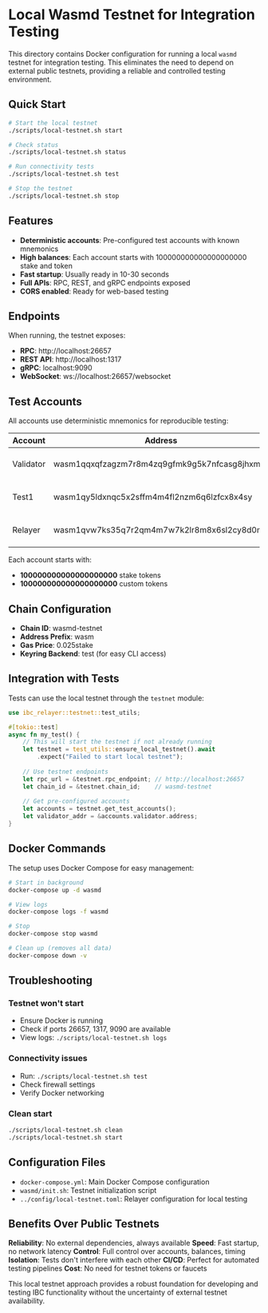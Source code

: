 # Local Wasmd Testnet for Integration Testing

This directory contains Docker configuration for running a local `wasmd` testnet for integration testing. This eliminates the need to depend on external public testnets, providing a reliable and controlled testing environment.

## Quick Start

```bash
# Start the local testnet
./scripts/local-testnet.sh start

# Check status
./scripts/local-testnet.sh status

# Run connectivity tests
./scripts/local-testnet.sh test

# Stop the testnet
./scripts/local-testnet.sh stop
```

## Features

- **Deterministic accounts**: Pre-configured test accounts with known mnemonics
- **High balances**: Each account starts with 100000000000000000000 stake and token
- **Fast startup**: Usually ready in 10-30 seconds
- **Full APIs**: RPC, REST, and gRPC endpoints exposed
- **CORS enabled**: Ready for web-based testing

## Endpoints

When running, the testnet exposes:

- **RPC**: http://localhost:26657
- **REST API**: http://localhost:1317  
- **gRPC**: localhost:9090
- **WebSocket**: ws://localhost:26657/websocket

## Test Accounts

All accounts use deterministic mnemonics for reproducible testing:

| Account | Address | Mnemonic |
|---------|---------|----------|
| Validator | wasm1qqxqfzagzm7r8m4zq9gfmk9g5k7nfcasg8jhxm | abandon abandon ... art |
| Test1 | wasm1qy5ldxnqc5x2sffm4m4fl2nzm6q6lzfcx8x4sy | abandon abandon ... about |
| Relayer | wasm1qvw7ks35q7r2qm4m7w7k2lr8m8x6sl2cy8d0mn | abandon abandon ... above |

Each account starts with:
- **100000000000000000000** stake tokens
- **100000000000000000000** custom tokens

## Chain Configuration

- **Chain ID**: wasmd-testnet
- **Address Prefix**: wasm
- **Gas Price**: 0.025stake
- **Keyring Backend**: test (for easy CLI access)

## Integration with Tests

Tests can use the local testnet through the `testnet` module:

```rust
use ibc_relayer::testnet::test_utils;

#[tokio::test]
async fn my_test() {
    // This will start the testnet if not already running
    let testnet = test_utils::ensure_local_testnet().await
        .expect("Failed to start local testnet");
    
    // Use testnet endpoints
    let rpc_url = &testnet.rpc_endpoint; // http://localhost:26657
    let chain_id = &testnet.chain_id;    // wasmd-testnet
    
    // Get pre-configured accounts
    let accounts = testnet.get_test_accounts();
    let validator_addr = &accounts.validator.address;
}
```

## Docker Commands

The setup uses Docker Compose for easy management:

```bash
# Start in background
docker-compose up -d wasmd

# View logs
docker-compose logs -f wasmd

# Stop
docker-compose stop wasmd

# Clean up (removes all data)
docker-compose down -v
```

## Troubleshooting

### Testnet won't start
- Ensure Docker is running
- Check if ports 26657, 1317, 9090 are available
- View logs: `./scripts/local-testnet.sh logs`

### Connectivity issues
- Run: `./scripts/local-testnet.sh test`
- Check firewall settings
- Verify Docker networking

### Clean start
```bash
./scripts/local-testnet.sh clean
./scripts/local-testnet.sh start
```

## Configuration Files

- `docker-compose.yml`: Main Docker Compose configuration
- `wasmd/init.sh`: Testnet initialization script
- `../config/local-testnet.toml`: Relayer configuration for local testing

## Benefits Over Public Testnets

**Reliability**: No external dependencies, always available
**Speed**: Fast startup, no network latency
**Control**: Full control over accounts, balances, timing
**Isolation**: Tests don't interfere with each other
**CI/CD**: Perfect for automated testing pipelines
**Cost**: No need for testnet tokens or faucets

This local testnet approach provides a robust foundation for developing and testing IBC functionality without the uncertainty of external testnet availability.